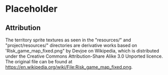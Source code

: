 # Placeholder

## Attribution

The territory sprite textures as seen in the "resources/" and "project/resources/" directories are derivative works based on 'Risk_game_map_fixed.png" by Devjoe on Wikipedia, which is distributed under the Creative Commons Attribution-Share Alike 3.0 Unported licence. The original file can be found at https://en.wikipedia.org/wiki/File:Risk_game_map_fixed.png. 